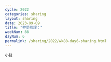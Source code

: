 ```yaml
---
cycle: 2022
categories: sharing
layout: sharing
date: 2023-09-09
title: "神學梳理："
weekNum: 88
dayNum: 6
permalink: /sharing/2022/wk88-day6-sharing.html
---
```

[](https://eccseattle.github.io/media/sharing/2022/wk088/2023-09-09-bin.m4a)

`小錢`
